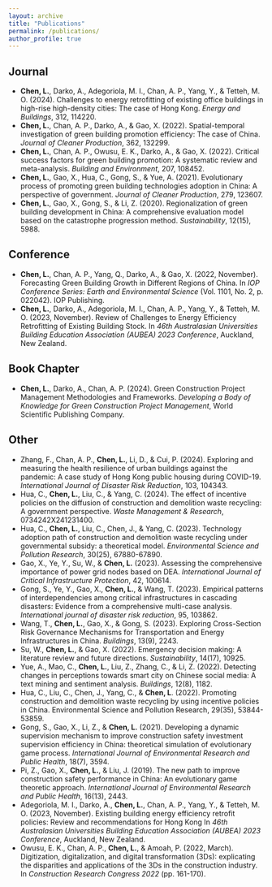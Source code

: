 ```yaml
---
layout: archive
title: "Publications"
permalink: /publications/
author_profile: true
---
```


## Journal
* **Chen, L.**, Darko, A., Adegoriola, M. I., Chan, A. P., Yang, Y., & Tetteh, M. O. (2024). Challenges to energy retrofitting of existing office buildings in high-rise high-density cities: The case of Hong Kong. *Energy and Buildings*, 312, 114220.
* **Chen, L.**, Chan, A. P., Darko, A., & Gao, X. (2022). Spatial-temporal investigation of green building promotion efficiency: The case of China. *Journal of Cleaner Production*, 362, 132299.
* **Chen, L.**, Chan, A. P., Owusu, E. K., Darko, A., & Gao, X. (2022). Critical success factors for green building promotion: A systematic review and meta-analysis. *Building and Environment*, 207, 108452.
* **Chen, L.**, Gao, X., Hua, C., Gong, S., & Yue, A. (2021). Evolutionary process of promoting green building technologies adoption in China: A perspective of government. *Journal of Cleaner Production*, 279, 123607.
* **Chen, L.**, Gao, X., Gong, S., & Li, Z. (2020). Regionalization of green building development in China: A comprehensive evaluation model based on the catastrophe progression method. *Sustainability*, 12(15), 5988.

## Conference
* **Chen, L.**, Chan, A. P., Yang, Q., Darko, A., & Gao, X. (2022, November). Forecasting Green Building Growth in Different Regions of China. In *IOP Conference Series: Earth and Environmental Science* (Vol. 1101, No. 2, p. 022042). IOP Publishing.
* **Chen, L.**, Darko, A., Adegoriola, M. I., Chan, A. P., Yang, Y., & Tetteh, M. O. (2023, November). Review of Challenges to Energy Efficiency Retrofitting of Existing Building Stock. In *46th Australasian Universities Building Education Association (AUBEA) 2023 Conference*, Auckland, New Zealand. 


## Book Chapter

* **Chen, L.**, Darko, A., Chan, A. P. (2024). Green Construction Project Management Methodologies and Frameworks. *Developing a Body of Knowledge for Green Construction Project Management*, World Scientific Publishing Company.


## Other
* Zhang, F., Chan, A. P., **Chen, L.**, Li, D., & Cui, P. (2024). Exploring and measuring the health resilience of urban buildings against the pandemic: A case study of Hong Kong public housing during COVID-19. *International Journal of Disaster Risk Reduction*, 103, 104343.
* Hua, C., **Chen, L.**, Liu, C., & Yang, C. (2024). The effect of incentive policies on the diffusion of construction and demolition waste recycling: A government perspective. *Waste Management & Research*, 0734242X241231400.
*  Hua, C., **Chen, L.**, Liu, C., Chen, J., & Yang, C. (2023). Technology adoption path of construction and demolition waste recycling under governmental subsidy: a theoretical model. *Environmental Science and Pollution Research*, 30(25), 67880-67890.
*  Gao, X., Ye, Y., Su, W., & **Chen, L.** (2023). Assessing the comprehensive importance of power grid nodes based on DEA. *International Journal of Critical Infrastructure Protection*, 42, 100614.
*  Gong, S., Ye, Y., Gao, X., **Chen, L.**, & Wang, T. (2023). Empirical patterns of interdependencies among critical infrastructures in cascading disasters: Evidence from a comprehensive multi-case analysis. *International journal of disaster risk reduction*, 95, 103862.
* Wang, T., **Chen, L.**, Gao, X., & Gong, S. (2023). Exploring Cross-Section Risk Governance Mechanisms for Transportation and Energy Infrastructures in China. *Buildings*, 13(9), 2243.
* Su, W., **Chen, L.**, & Gao, X. (2022). Emergency decision making: A literature review and future directions. *Sustainability*, 14(17), 10925.
* Yue, A., Mao, C., **Chen, L.**, Liu, Z., Zhang, C., & Li, Z. (2022). Detecting changes in perceptions towards smart city on Chinese social media: A text mining and sentiment analysis. *Buildings*, 12(8), 1182.
* Hua, C., Liu, C., Chen, J., Yang, C., & **Chen, L**. (2022). Promoting construction and demolition waste recycling by using incentive policies in China. Environmental Science and Pollution Research, 29(35), 53844-53859.
* Gong, S., Gao, X., Li, Z., & **Chen, L.** (2021). Developing a dynamic supervision mechanism to improve construction safety investment supervision efficiency in China: theoretical simulation of evolutionary game process. *International Journal of Environmental Research and Public Health*, 18(7), 3594.
* Pi, Z., Gao, X., **Chen, L.**, & Liu, J. (2019). The new path to improve construction safety performance in China: An evolutionary game theoretic approach. *International Journal of Environmental Research and Public Health*, 16(13), 2443.
* Adegoriola, M. I., Darko, A., **Chen, L.**, Chan, A. P., Yang, Y., & Tetteh, M. O. (2023, November). Existing building energy efficiency retrofit policies: Review and recommendations for Hong Kong In *46th Australasian Universities Building Education Association (AUBEA) 2023 Conference*, Auckland, New Zealand.
* Owusu, E. K., Chan, A. P., **Chen, L.**, & Amoah, P. (2022, March). Digitization, digitalization, and digital transformation (3Ds): explicating the disparities and applications of the 3Ds in the construction industry. In *Construction Research Congress 2022* (pp. 161-170).


